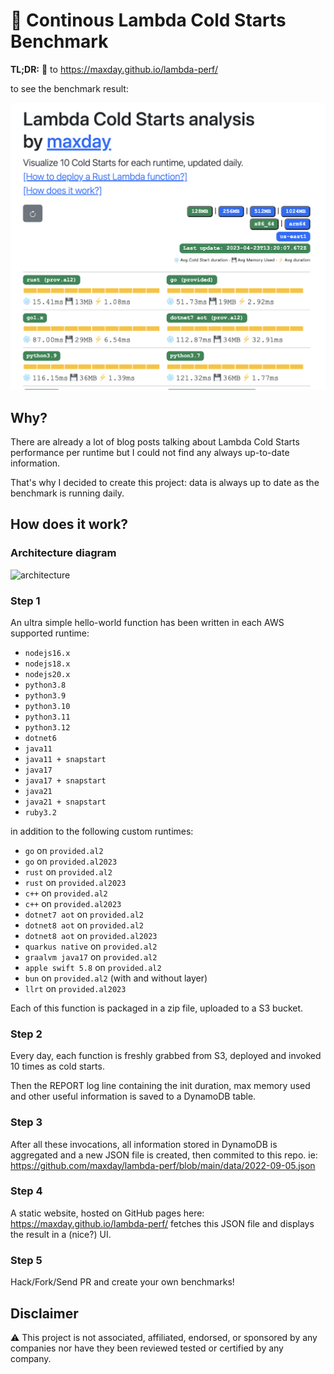 # 🔄 Continous Lambda Cold Starts Benchmark 

**TL;DR:** 👀 to https://maxday.github.io/lambda-perf/

to see the benchmark result: 

![screenshot](https://github.com/maxday/lambda-perf/blob/main/docs/screenshot.png)

## Why?

There are already a lot of blog posts talking about Lambda Cold Starts performance per runtime but I could not find any always up-to-date information. 

That's why I decided to create this project: data is always up to date as the benchmark is running daily.

## How does it work?

### Architecture diagram

![architecture](https://github.com/maxday/lambda-perf/blob/main/docs/architecture.png?raw=true)

### Step 1
An ultra simple hello-world function has been written in each AWS supported runtime:
- `nodejs16.x`
- `nodejs18.x`
- `nodejs20.x`
- `python3.8`
- `python3.9`
- `python3.10`
- `python3.11`
- `python3.12`
- `dotnet6`
- `java11`
- `java11 + snapstart`
- `java17`
- `java17 + snapstart`
- `java21`
- `java21 + snapstart`
- `ruby3.2`

in addition to the following custom runtimes:
- `go` on `provided.al2`
- `go` on `provided.al2023`
- `rust` on `provided.al2`
- `rust` on `provided.al2023`
- `c++` on `provided.al2`
- `c++` on `provided.al2023`
- `dotnet7 aot` on `provided.al2`
- `dotnet8 aot` on `provided.al2`
- `dotnet8 aot` on `provided.al2023`
- `quarkus native` on `provided.al2`
- `graalvm java17` on `provided.al2`
- `apple swift 5.8` on `provided.al2`
- `bun` on `provided.al2` (with and without layer)
- `llrt` on `provided.al2023`

Each of this function is packaged in a zip file, uploaded to a S3 bucket.

### Step 2

Every day, each function is freshly grabbed from S3, deployed and invoked 10 times as cold starts.

Then the REPORT log line containing the init duration, max memory used and other useful information is saved to a DynamoDB table.

### Step 3

After all these invocations, all information stored in DynamoDB is aggregated and a new JSON file is created, then commited to this repo. ie: https://github.com/maxday/lambda-perf/blob/main/data/2022-09-05.json

### Step 4

A static website, hosted on GitHub pages here: https://maxday.github.io/lambda-perf/ fetches this JSON file and displays the result in a (nice?) UI.

### Step 5

Hack/Fork/Send PR and create your own benchmarks!

## Disclaimer

⚠️ This project is not associated, affiliated, endorsed, or sponsored by any companies nor have they been reviewed tested or certified by any company.
